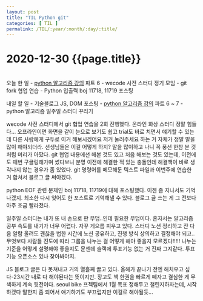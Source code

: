 ```yaml
---
layout: post
title: "TIL Python git"
categories: [ TIL ]
permalink: /TIL/:year/:month/:day/:title/
---
```


# 2020-12-30 {{page.title}}
&nbsp;  
오늘 한 일
    - [python 알고리즘 강의](https://programmers.co.kr/learn/courses/4008) 파트 6
    - wecode 사전 스터디 정기 모임 - git fork 협업 연습
    - Python 입출력 boj 11718, 11719 포스팅

내일 할 일
    - 기술블로그 JS, DOM 포스팅
    - [python 알고리즘 강의](https://programmers.co.kr/learn/courses/4008) 파트 6 ~ 7
    - python 알고리즘 일주일 스터디 꾸리기

wecode 사전 스터디에서 git 협업 연습을 2회 진행했다. 온라인 화상 스터디 정말 힘들다... 오프라인이면 화면을 같이 눈으로 보기도 쉽고 trial도 바로 치면서 얘기할 수 있는데 다른 사람에게 구두로 이거 해보시겠어요 저거 눌러주세요 하는 거 자체가 정말 말을 많이 해야되더라. 선생님들은 이걸 어떻게 하지? 말을 많이하고 나니 꼭 풍선 한참 분 것처럼 머리가 아팠다.
git 협업 내용에선 해본 것도 있고 처음 해보는 것도 있는데, 이전에도 매번 구글링해가며 썼다보니 분명 이전에 해결한 적 있는 충돌인데 해결책이 바로 생각나지 않는 경우가 좀 있었다. git 명령어를 메모해둔 텍스트 파일과 이번주에 연습한 거 합쳐서 블로그 글 써야겠다.  

python EOF 관련 문제인 boj 11718, 11719에 대해 포스팅했다. 이젠 좀 지나서도 기억나겠지. 최소한 다시 잊어도 한 포스트로 기억해낼 수 있다. 블로그 글 쓰는 게 그 전보다 아주 조금 빨라졌다.  

일주일 스터디는 내가 또 내 손으로 판 무덤..인데 필요한 무덤이다. 혼자서는 알고리즘 공부 속도를 내기가 너무 어렵다. 자꾸 게으름 피우고 있다. 스터디 노션 정리하고 잔 다음 알람 울려도 괜찮을 법한 시간에 노션 공유하고, 진행 방식 상의하고 결정해야 되고.. 무엇보다 사람들 진도에 따라 그룹을 나누는 걸 어떻게 해야 좋을지 모르겠다!!!!! 나누는 기준을 어떻게 설명해야 좋을지도 문젠데 슬랙에 투표기능 없는 거 진짜 그지같다. 투표기능 오픈소스 있나 찾아봐야지.  

JS 블로그 글은 다 못쳐내고 거의 열흘째 끌고 있다. 올해가 끝나기 전엔 해치우고 싶다-23시간 내로 다 해야된다는 뜻이지만. 장고도 책 한권을 빠르게 떼자고 결심한 게 무색하게 계속 뒷전이다. seoul bike 프젝팀에서 1월 목표 정해두고 챌린지하자는데, 시작하겠다 말한지 좀 되어서 얘기하기도 부끄럽지만 이걸로 해야될듯...